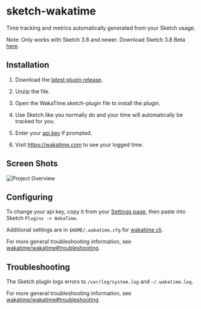 # sketch-wakatime

Time tracking and metrics automatically generated from your Sketch usage.

Note: Only works with Sketch 3.8 and newer. Download Sketch 3.8 Beta [here](http://www.sketchapp.com/beta/).


## Installation


1. Download the [latest plugin release](https://github.com/wakatime/sketch-wakatime/releases/latest).

2. Unzip the file.

3. Open the WakaTime.sketch-plugin file to install the plugin.

4. Use Sketch like you normally do and your time will automatically be tracked for you.

5. Enter your [api key](https://wakatime.com/settings#apikey) if prompted.

6. Visit <https://wakatime.com> to see your logged time.


## Screen Shots

![Project Overview](https://wakatime.com/static/img/ScreenShots/Screen-Shot-2016-03-21.png)


## Configuring

To change your api key, copy it from your [Settings page](https://wakatime.com/settings#apikey), then paste into Sketch `Plugins -> WakaTime`.

Additional settings are in `$HOME/.wakatime.cfg` for [wakatime cli](https://github.com/wakatime/wakatime#configuring).



For more general troubleshooting information, see [wakatime/wakatime#troubleshooting](https://github.com/wakatime/wakatime#troubleshooting).


## Troubleshooting

The Sketch plugin logs errors to `/var/log/system.log` and `~/.wakatime.log`.

For more general troubleshooting information, see [wakatime/wakatime#troubleshooting](https://github.com/wakatime/wakatime#troubleshooting).
